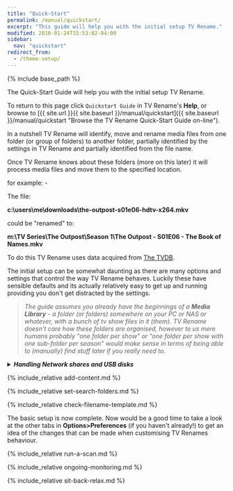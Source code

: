 ```yaml
---
title: "Quick-Start"
permalink: /manual/quickstart/
excerpt: "This guide will help you with the initial setup TV Rename."
modified: 2018-01-24T15:53:02-04:00
sidebar:
  nav: "quickstart"
redirect_from:
  - /theme-setup/
---
```


{% include base_path %}

The Quick-Start Guide will help you with the initial setup TV Rename.

To return to this page click `Quickstart Guide` in TV&nbsp;Rename's **Help**, or browse to [{{ site.url }}{{ site.baseurl }}/manual/quickstart]({{ site.baseurl }}/manual/quickstart "Browse the TV&nbsp;Rename Quick-Start Guide on-line").

In a nutshell TV&nbsp;Rename will identify, move and rename media files from one folder (or group of folders) to another folder, partially identified by the settings in TV&nbsp;Rename and partially identified from the file name.

Once TV&nbsp;Rename knows about these folders (more on this later) it will process media files and move them to the specified location.

for example:&nbsp;-

The file: 

**c:\users\me\downloads\the-outpost-s01e06-hdtv-x264.mkv**  

could be "renamed" to:

**m:\TV Series\The Outpost\Season 1\The Outpost - S01E06 - The Book of Names.mkv**


To do this TV&nbsp;Rename uses data acquired from [The&nbsp;TVDB](http://thetvdb.com 'Visit thetvdb.com').

The initial setup can be somewhat daunting as there are many options and settings that control the way TV&nbsp;Rename behaves. Luckily these have sensible defaults and its actually relatively easy to get up and running providing you don't get distracted by the settings.  

> _The guide assumes you already have the beginnings of a **Media Library** - a folder (or folders) somewhere on your PC or NAS or whatever, with a bunch of tv show files in it (them). TV&nbsp;Rename doesn't care how these folders are organised, however to us mere humans probably "one folder per show" or "one folder per show with one sub-folder per season" would make sense in terms of being able to (manually) find stuff later if you really need to._

<details><summary><b><i>Handling Network shares and USB disks</i></b></summary>
<br />TV&nbsp;Rename uses the underlying Windows infrastructure to manipulate files, so if you can see a path or file in Windows TV&nbsp;Rename can see it as well. Both drive letters and UNC paths are supported.
<br /><br />
For example, a mapped drive on a NAS device can be accessed as <b>m:\</b> or <b>\\nas-1\media\</b> (assuming <b>m:</b> is mapped to <b>\\nas-1\media</b> in Windows). Experience shows that UNC paths (if available) give better results, drive mappings can easily be broken or changed, and not using them removes an unnecessary step in generating the file or folder path.
<br /><br />
If your Media Library uses removable media to store files the assigned drive letter changes can be a real pain. A small tweak in Windows settings will "fix" the drive letter for the device in question. There are numerous internet guides for doing this, "Google" is your friend...
<br /><br />
The following "Google Search" link will get you started:&nbsp;-
<br /><br />
<a href="https://www.google.co.uk/search?q=fix+usb+drive+letter+assignment"><b>Google - fix usb drive letter assignment</b></a>
</details>

{% include_relative add-content.md %}

{% include_relative set-search-folders.md %}

{% include_relative check-filename-template.md %}

The basic setup is now complete. Now would be a good time to take a look at the other tabs in **Options>Preferences** (if you haven't already!) to get an idea of the changes that can be made when customising TV&nbsp;Renames behaviour.

{% include_relative run-a-scan.md %}

{% include_relative ongoing-monitoring.md %}

{% include_relative sit-back-relax.md %}
